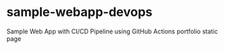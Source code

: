 # sample-webapp-devops
Sample Web App with CI/CD Pipeline using GitHub Actions
portfolio static page
